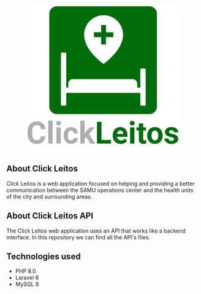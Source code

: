 <p align="center"><a href="https://jose-claudivan.github.io/click-leitos-TCC" target="_blank"><img src="https://github.com/Kayanduin/api-click-leitos/blob/53c3347ca502097a9e2ee82fabe2035f013176f5/resources/images/clickLeitos.png" scale="80%"></a></p>

## About Click Leitos

Click Leitos is a web application focused on helping and providing a better communication between the SAMU operations center and the health units of the city and surrounding areas.

## About Click Leitos API

The Click Leitos web application uses an API that works like a backend interface. In this repository we can find all the API's files. 

## Technologies used

* PHP 8.0
* Laravel 8
* MySQL 8

